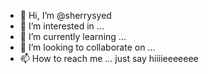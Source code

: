 - 👋 Hi, I’m @sherrysyed
- 👀 I’m interested in ... 
- 🌱 I’m currently learning ...
- 💞️ I’m looking to collaborate on ...
- 📫 How to reach me ... just say hiiiieeeeeee

<!---
sherrysyed/sherrysyed is a ✨ special ✨ repository because its `README.md` (this file) appears on your GitHub profile.
You can click the Preview link to take a look at your changes.
--->
